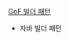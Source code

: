 
[GoF 빌더 패턴](https://github.com/heetsamber/Design-Patterns-in-Java/tree/main/Topics_/CreationalPartterns/builder/builder2)

- 자바 빌더 패턴
